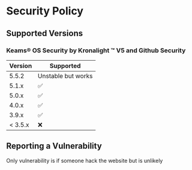 # Security Policy

## Supported Versions

### Keams® OS Security by Kronalight ™ V5 and Github Security

| Version | Supported          |
| ------- | ------------------ |
| 5.5.2   | Unstable but works |
| 5.1.x   | :white_check_mark: |
| 5.0.x   | ✅                 |
| 4.0.x   | :white_check_mark: |
| 3.9.x   | ✅                 |
| < 3.5.x | :x:                |

## Reporting a Vulnerability

Only vulnerability is if someone hack the website but is unlikely
